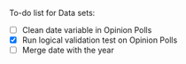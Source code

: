To-do list for Data sets:

- [ ] Clean date variable in Opinion Polls
- [X] Run logical validation test on Opinion Polls
- [ ] Merge date with the year
